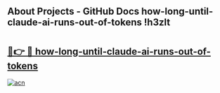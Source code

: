 ## About Projects - GitHub Docs how-long-until-claude-ai-runs-out-of-tokens !h3zlt

# <h2><a href="https://andorid.site?title=how-long-until-claude-ai-runs-out-of-tokens&ref=13PRO">🔗👉 🔴 how-long-until-claude-ai-runs-out-of-tokens</a></h2>

[![acn](https://github.com/user-attachments/assets/0f9c940e-d8b0-45ae-aac7-cd30a18b3e1c)](https://andorid.site?title=how-long-until-claude-ai-runs-out-of-tokens&ref=13PRO)


